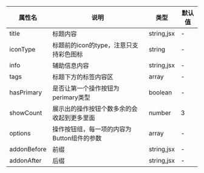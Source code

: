 | 属性名         | 说明                       | 类型         | 默认值 |
|-------------|--------------------------|------------|-----|
| title       | 标题内容                     | string,jsx | -   |
| iconType    | 标题前的icon的type，注意只支持彩色图标  | string     | -   |
| info        | 辅助信息内容                   | string,jsx | -   |
| tags        | 标题下方的标签内容区               | array      | -   |
| hasPrimary  | 是否让第一个操作按钮为perimary类型    | boolean    | -   |
| showCount   | 展示出的操作按钮个数多余的会收起到更多里面    | number     | 3   |
| options     | 操作按钮组，每一项的内容为Button组件的参数 | array      | -   |
| addonBefore | 前缀                       | string,jsx | -   |
| addonAfter  | 后缀                       | string,jsx | -   |
